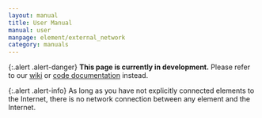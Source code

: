 ```yaml
---
layout: manual
title: User Manual
manual: user
manpage: element/external_network
category: manuals
---
```


{:.alert .alert-danger}
**This page is currently in development.** Please refer to our [wiki](https://github.com/GLab/ToMaTo/wiki) or [code documentation](https://tomato.readthedocs.io/en/latest/) instead.

{:.alert .alert-info}
As long as you have not explicitly connected elements to the Internet, there is no network connection between any element and the Internet.
